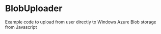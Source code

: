 BlobUploader
============

Example code to upload from user directly to Windows Azure Blob storage from Javascript

